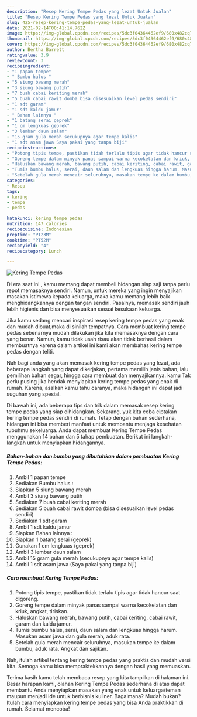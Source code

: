 ```yaml
---
description: "Resep Kering Tempe Pedas yang lezat Untuk Jualan"
title: "Resep Kering Tempe Pedas yang lezat Untuk Jualan"
slug: 425-resep-kering-tempe-pedas-yang-lezat-untuk-jualan
date: 2021-02-14T00:41:14.762Z
image: https://img-global.cpcdn.com/recipes/5dc3f04364462ef9/680x482cq70/kering-tempe-pedas-foto-resep-utama.jpg
thumbnail: https://img-global.cpcdn.com/recipes/5dc3f04364462ef9/680x482cq70/kering-tempe-pedas-foto-resep-utama.jpg
cover: https://img-global.cpcdn.com/recipes/5dc3f04364462ef9/680x482cq70/kering-tempe-pedas-foto-resep-utama.jpg
author: Bertha Barrett
ratingvalue: 3.9
reviewcount: 3
recipeingredient:
- "1 papan tempe"
- " Bumbu halus "
- "5 siung bawang merah"
- "3 siung bawang putih"
- "7 buah cabai keriting merah"
- "5 buah cabai rawit domba bisa disesuaikan level pedas sendiri"
- "1 sdt garam"
- "1 sdt kaldu jamur"
- " Bahan lainnya "
- "1 batang serai geprek"
- "1 cm lengkuas geprek"
- "3 lembar daun salam"
- "15 gram gula merah secukupnya agar tempe kalis"
- "1 sdt asam jawa Saya pakai yang tanpa biji"
recipeinstructions:
- "Potong tipis tempe, pastikan tidak terlalu tipis agar tidak hancur saat digoreng."
- "Goreng tempe dalam minyak panas sampai warna kecokelatan dan kriuk, angkat, tiriskan."
- "Haluskan bawang merah, bawang putih, cabai keriting, cabai rawit, garam dan kaldu jamur."
- "Tumis bumbu halus, serai, daun salam dan lengkuas hingga harum. Masukan asam jawa dan gula merah, aduk rata."
- "Setelah gula merah mencair seluruhnya, masukan tempe ke dalam bumbu, aduk rata. Angkat dan sajikan."
categories:
- Resep
tags:
- kering
- tempe
- pedas

katakunci: kering tempe pedas 
nutrition: 147 calories
recipecuisine: Indonesian
preptime: "PT23M"
cooktime: "PT52M"
recipeyield: "4"
recipecategory: Lunch

---
```



![Kering Tempe Pedas](https://img-global.cpcdn.com/recipes/5dc3f04364462ef9/680x482cq70/kering-tempe-pedas-foto-resep-utama.jpg)

Di era  saat ini , kamu memang dapat membeli hidangan siap saji tanpa perlu repot memasaknya sendiri. Namun, untuk mereka yang ingin menyajikan masakan istimewa kepada keluarga, maka kamu memang lebih baik menghidangkannya dengan tangan sendiri. Pasalnya, memasak sendiri jauh lebih higienis dan bisa menyesuaikan sesuai kesukaan keluarga.

Jika kamu sedang mencari inspirasi resep kering tempe pedas yang enak dan mudah dibuat,maka di sinilah tempatnya. Cara membuat kering tempe pedas  sebenarnya mudah dilakukan jika kita memasaknya dengan cara yang benar. Namun, kamu tidak usah risau akan tidak berhasil dalam membuatnya 
karena dalam artikel ini kami akan membahas kering tempe pedas dengan teliti.  



Nah bagi anda yang akan memasak kering tempe pedas yang lezat, ada beberapa langkah yang dapat dikerjakan, pertama memilih jenis bahan, lalu pemilihan bahan segar, hingga cara membuat dan menyajikannya. kamu Tak perlu pusing jika hendak menyiapkan kering tempe pedas yang enak di rumah. Karena, asalkan kamu  tahu caranya, maka hidangan ini dapat jadi suguhan yang spesial.

Di bawah ini, ada beberapa tips dan trik dalam memasak resep kering tempe pedas yang siap dihidangkan. Sekarang, yuk kita coba ciptakan kering tempe pedas sendiri di rumah. Tetap dengan bahan sederhana, hidangan ini bisa memberi manfaat untuk membantu menjaga kesehatan tubuhmu sekeluarga. Anda dapat membuat Kering Tempe Pedas menggunakan 14 bahan dan 5 tahap pembuatan. Berikut ini langkah-langkah untuk menyiapkan hidangannya.

<!--inarticleads1-->

##### Bahan-bahan dan bumbu yang dibutuhkan dalam pembuatan Kering Tempe Pedas:

1. Ambil 1 papan tempe
1. Sediakan  Bumbu halus :
1. Siapkan 5 siung bawang merah
1. Ambil 3 siung bawang putih
1. Sediakan 7 buah cabai keriting merah
1. Sediakan 5 buah cabai rawit domba (bisa disesuaikan level pedas sendiri)
1. Sediakan 1 sdt garam
1. Ambil 1 sdt kaldu jamur
1. Siapkan  Bahan lainnya :
1. Siapkan 1 batang serai (geprek)
1. Gunakan 1 cm lengkuas (geprek)
1. Ambil 3 lembar daun salam
1. Ambil 15 gram gula merah (secukupnya agar tempe kalis)
1. Ambil 1 sdt asam jawa (Saya pakai yang tanpa biji)




<!--inarticleads2-->

##### Cara membuat Kering Tempe Pedas:

1. Potong tipis tempe, pastikan tidak terlalu tipis agar tidak hancur saat digoreng.
1. Goreng tempe dalam minyak panas sampai warna kecokelatan dan kriuk, angkat, tiriskan.
1. Haluskan bawang merah, bawang putih, cabai keriting, cabai rawit, garam dan kaldu jamur.
1. Tumis bumbu halus, serai, daun salam dan lengkuas hingga harum. Masukan asam jawa dan gula merah, aduk rata.
1. Setelah gula merah mencair seluruhnya, masukan tempe ke dalam bumbu, aduk rata. Angkat dan sajikan.




Nah, itulah artikel tentang  kering tempe pedas  yang praktis dan mudah versi kita. Semoga kamu bisa mempraktekkannya dengan hasil yang memuaskan. 

Terima kasih kamu telah membaca resep yang kita tampilkan di halaman ini. Besar harapan kami, olahan  Kering Tempe Pedas sederhana di atas dapat membantu Anda menyiapkan masakan yang enak untuk keluarga/teman maupun menjadi ide untuk berbisnis kuliner. Bagaimana? Mudah bukan? Itulah cara menyiapkan kering tempe pedas yang bisa Anda praktikkan di rumah. Selamat mencoba!

